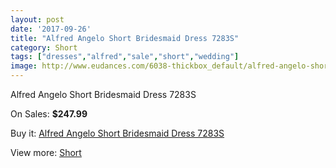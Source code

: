 ```yaml
---
layout: post
date: '2017-09-26'
title: "Alfred Angelo Short Bridesmaid Dress 7283S"
category: Short
tags: ["dresses","alfred","sale","short","wedding"]
image: http://www.eudances.com/6038-thickbox_default/alfred-angelo-short-bridesmaid-dress-7283s.jpg
---
```

Alfred Angelo Short Bridesmaid Dress 7283S

On Sales: **$247.99**
<a href="https://www.eudances.com/en/short/2149-alfred-angelo-short-bridesmaid-dress-7283s.html"><amp-img layout="responsive" width="600" height="600" src="//www.eudances.com/6038-thickbox_default/alfred-angelo-short-bridesmaid-dress-7283s.jpg" alt="Alfred Angelo Short Bridesmaid Dress 7283S 0" /></a>
<a href="https://www.eudances.com/en/short/2149-alfred-angelo-short-bridesmaid-dress-7283s.html"><amp-img layout="responsive" width="600" height="600" src="//www.eudances.com/6039-thickbox_default/alfred-angelo-short-bridesmaid-dress-7283s.jpg" alt="Alfred Angelo Short Bridesmaid Dress 7283S 1" /></a>

Buy it: [Alfred Angelo Short Bridesmaid Dress 7283S](https://www.eudances.com/en/short/2149-alfred-angelo-short-bridesmaid-dress-7283s.html "Alfred Angelo Short Bridesmaid Dress 7283S")

View more: [Short](https://www.eudances.com/en/25-short "Short")